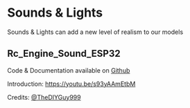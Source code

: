 # Sounds & Lights

Sounds & Lights can add a new level of realism to our models

## Rc_Engine_Sound_ESP32

Code & Documentation available on [Github](https://github.com/TheDIYGuy999/Rc_Engine_Sound_ESP32)

Introduction: https://youtu.be/s93yAAmEtbM

Credits: [@TheDIYGuy999](https://www.youtube.com/@TheDIYGuy999)
